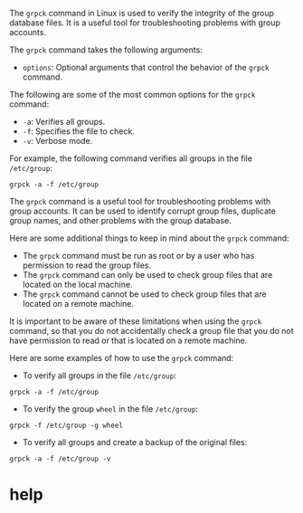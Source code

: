 The `grpck` command in Linux is used to verify the integrity of the group database files. It is a useful tool for troubleshooting problems with group accounts.

The `grpck` command takes the following arguments:

* `options`: Optional arguments that control the behavior of the `grpck` command.

The following are some of the most common options for the `grpck` command:

* `-a`: Verifies all groups.
* `-f`: Specifies the file to check.
* `-v`: Verbose mode.

For example, the following command verifies all groups in the file `/etc/group`:

```
grpck -a -f /etc/group
```

The `grpck` command is a useful tool for troubleshooting problems with group accounts. It can be used to identify corrupt group files, duplicate group names, and other problems with the group database.

Here are some additional things to keep in mind about the `grpck` command:

* The `grpck` command must be run as root or by a user who has permission to read the group files.
* The `grpck` command can only be used to check group files that are located on the local machine.
* The `grpck` command cannot be used to check group files that are located on a remote machine.

It is important to be aware of these limitations when using the `grpck` command, so that you do not accidentally check a group file that you do not have permission to read or that is located on a remote machine.

Here are some examples of how to use the `grpck` command:

* To verify all groups in the file `/etc/group`:
```
grpck -a -f /etc/group
```
* To verify the group `wheel` in the file `/etc/group`:
```
grpck -f /etc/group -g wheel
```
* To verify all groups and create a backup of the original files:
```
grpck -a -f /etc/group -v
```



# help 

```

```

